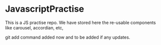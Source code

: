 # JavascriptPractise

This is a JS practise repo. We have stored here the re-usable components like carousel, accordian, etc,

git add command added now and to be added if any updates.
